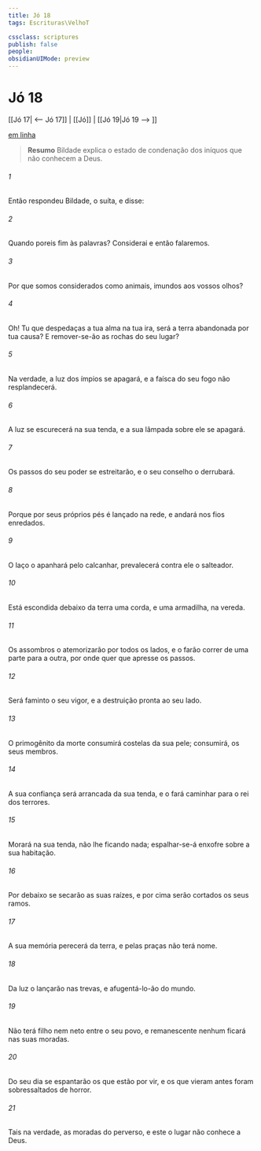 ```yaml
---
title: Jó 18
tags: Escrituras\VelhoT

cssclass: scriptures
publish: false
people:
obsidianUIMode: preview
---
```


# Jó 18
[[Jó 17| <-- Jó 17]] | [[Jó]] | [[Jó 19|Jó 19 --> ]]

[em linha](https://churchofjesuschrist.org/study/scriptures/ot/job/18?lang=por)

> __Resumo__
Bildade explica o estado de condenação dos iníquos que não conhecem a Deus.

###### 1 
Então respondeu Bildade, o suíta, e disse:

###### 2 
Quando poreis fim às palavras? Considerai  e então falaremos.

###### 3 
Por que somos considerados como animais,  imundos aos vossos olhos?

###### 4 
Oh! Tu que despedaças a tua alma na tua ira, será a terra abandonada por tua causa? E remover-se-ão as rochas do seu lugar?

###### 5 
Na verdade, a luz dos ímpios se apagará, e a faísca do seu fogo não resplandecerá.

###### 6 
A luz se escurecerá na sua tenda, e a sua lâmpada sobre ele se apagará.

###### 7 
Os passos do seu poder se estreitarão, e o seu conselho o derrubará.

###### 8 
Porque por seus próprios pés é lançado na rede, e andará nos fios enredados.

###### 9 
O laço o apanhará pelo calcanhar,  prevalecerá contra ele o salteador.

###### 10 
Está escondida debaixo da terra uma corda, e uma armadilha, na vereda.

###### 11 
Os assombros o atemorizarão por todos os lados, e o farão correr de uma parte para a outra, por onde quer que apresse os passos.

###### 12 
Será faminto o seu vigor, e a destruição  pronta ao seu lado.

###### 13 
O primogênito da morte consumirá  costelas da sua pele; consumirá,  os seus membros.

###### 14 
A sua confiança será arrancada da sua tenda, e  o fará caminhar para o rei dos terrores.

###### 15 
Morará na sua  tenda, não lhe ficando nada; espalhar-se-á enxofre sobre a sua habitação.

###### 16 
Por debaixo se secarão as suas raízes, e por cima serão cortados os seus ramos.

###### 17 
A sua memória perecerá da terra, e pelas praças não terá nome.

###### 18 
Da luz o lançarão nas trevas, e afugentá-lo-ão do mundo.

###### 19 
Não terá filho nem neto entre o seu povo, e remanescente nenhum  ficará nas suas moradas.

###### 20 
Do seu dia se espantarão os que estão por vir, e os que vieram antes foram sobressaltados de horror.

###### 21 
Tais  na verdade, as moradas do perverso, e este  o lugar  não conhece a Deus.

